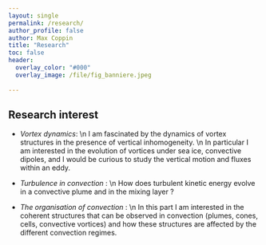 ```yaml
---
layout: single 
permalink: /research/
author_profile: false
author: Max Coppin
title: "Research"
toc: false
header:
  overlay_color: "#000"
  overlay_image: /file/fig_banniere.jpeg
  
---
```

## Research interest
- *Vortex dynamics*: 
\n I am fascinated by the dynamics of vortex structures in the presence of vertical inhomogeneity. 
\n In particular I am interested in the evolution of vortices under sea ice, convective dipoles, and I would be curious to study the vertical motion and fluxes within an eddy.

- *Turbulence in convection* :
\n How does turbulent kinetic energy evolve in a convective plume and in the mixing layer ?


- *The organisation of convection* :
\n In this part I am interested in the coherent structures that can be observed in convection (plumes, cones, cells, convective vortices) and how these structures are affected by the different convection regimes.
